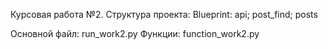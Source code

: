 Курсовая работа №2.
Структура проекта:
Blueprint:
api;
post_find;
posts

Основной файл: run_work2.py
Функции: function_work2.py
